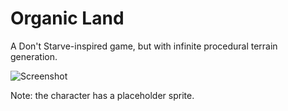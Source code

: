 # Organic Land

A Don't Starve-inspired game, but with infinite procedural terrain generation.

![Screenshot](https://github.com/dominik74/organic-land/assets/60546513/98179b60-b716-4dd8-a8db-e331234c629e)

Note: the character has a placeholder sprite.
